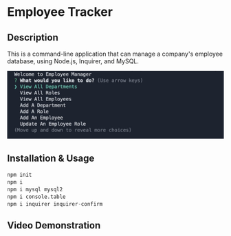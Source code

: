 # Employee Tracker

## Description
This is a command-line application that can manage a company's employee database, using Node.js, Inquirer, and MySQL.

![screenshot](assets/images/Screenshot%202023-03-16%20at%2012.04.12%20PM.jpg)

## Installation & Usage
  ```python
  npm init
  npm i
  npm i mysql mysql2
  npm i console.table
  npm i inquirer inquirer-confirm
  ```
## Video Demonstration